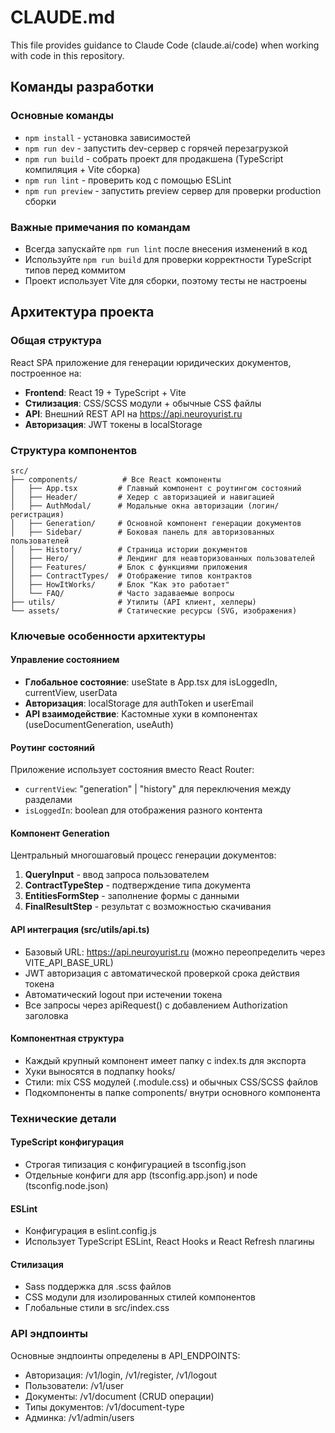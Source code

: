 # CLAUDE.md

This file provides guidance to Claude Code (claude.ai/code) when working with code in this repository.

## Команды разработки

### Основные команды

- `npm install` - установка зависимостей
- `npm run dev` - запустить dev-сервер с горячей перезагрузкой
- `npm run build` - собрать проект для продакшена (TypeScript компиляция + Vite сборка)
- `npm run lint` - проверить код с помощью ESLint
- `npm run preview` - запустить preview сервер для проверки production сборки

### Важные примечания по командам

- Всегда запускайте `npm run lint` после внесения изменений в код
- Используйте `npm run build` для проверки корректности TypeScript типов перед коммитом
- Проект использует Vite для сборки, поэтому тесты не настроены

## Архитектура проекта

### Общая структура

React SPA приложение для генерации юридических документов, построенное на:

- **Frontend**: React 19 + TypeScript + Vite
- **Стилизация**: CSS/SCSS модули + обычные CSS файлы
- **API**: Внешний REST API на https://api.neuroyurist.ru
- **Авторизация**: JWT токены в localStorage

### Структура компонентов

```
src/
├── components/          # Все React компоненты
│   ├── App.tsx         # Главный компонент с роутингом состояний
│   ├── Header/         # Хедер с авторизацией и навигацией
│   ├── AuthModal/      # Модальные окна авторизации (логин/регистрация)
│   ├── Generation/     # Основной компонент генерации документов
│   ├── Sidebar/        # Боковая панель для авторизованных пользователей
│   ├── History/        # Страница истории документов
│   ├── Hero/           # Лендинг для неавторизованных пользователей
│   ├── Features/       # Блок с функциями приложения
│   ├── ContractTypes/  # Отображение типов контрактов
│   ├── HowItWorks/     # Блок "Как это работает"
│   └── FAQ/            # Часто задаваемые вопросы
├── utils/              # Утилиты (API клиент, хелперы)
└── assets/             # Статические ресурсы (SVG, изображения)
```

### Ключевые особенности архитектуры

#### Управление состоянием

- **Глобальное состояние**: useState в App.tsx для isLoggedIn, currentView, userData
- **Авторизация**: localStorage для authToken и userEmail
- **API взаимодействие**: Кастомные хуки в компонентах (useDocumentGeneration, useAuth)

#### Роутинг состояний

Приложение использует состояния вместо React Router:
- `currentView`: "generation" | "history" для переключения между разделами
- `isLoggedIn`: boolean для отображения разного контента

#### Компонент Generation

Центральный многошаговый процесс генерации документов:

1. **QueryInput** - ввод запроса пользователем
2. **ContractTypeStep** - подтверждение типа документа
3. **EntitiesFormStep** - заполнение формы с данными
4. **FinalResultStep** - результат с возможностью скачивания

#### API интеграция (src/utils/api.ts)

- Базовый URL: https://api.neuroyurist.ru (можно переопределить через VITE_API_BASE_URL)
- JWT авторизация с автоматической проверкой срока действия токена
- Автоматический logout при истечении токена
- Все запросы через apiRequest() с добавлением Authorization заголовка

#### Компонентная структура

- Каждый крупный компонент имеет папку с index.ts для экспорта
- Хуки выносятся в подпапку hooks/
- Стили: mix CSS модулей (.module.css) и обычных CSS/SCSS файлов
- Подкомпоненты в папке components/ внутри основного компонента

### Технические детали

#### TypeScript конфигурация

- Строгая типизация с конфигурацией в tsconfig.json
- Отдельные конфиги для app (tsconfig.app.json) и node (tsconfig.node.json)

#### ESLint

- Конфигурация в eslint.config.js
- Использует TypeScript ESLint, React Hooks и React Refresh плагины

#### Стилизация

- Sass поддержка для .scss файлов
- CSS модули для изолированных стилей компонентов
- Глобальные стили в src/index.css

### API эндпоинты

Основные эндпоинты определены в API_ENDPOINTS:
- Авторизация: /v1/login, /v1/register, /v1/logout
- Пользователи: /v1/user
- Документы: /v1/document (CRUD операции)
- Типы документов: /v1/document-type
- Админка: /v1/admin/users
